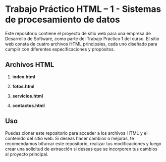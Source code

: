 # Trabajo Práctico HTML – 1 - Sistemas de procesamiento de datos

Este repositorio contiene el proyecto de sitio web para una empresa de Desarrollo de Software, como parte del Trabajo Práctico 1 del curso. El sitio web consta de cuatro archivos HTML principales, cada uno diseñado para cumplir con diferentes especificaciones y propósitos.

## Archivos HTML

1. **index.html**

2. **fotos.html**

3. **servicios.html**

4. **contactos.html**

## Uso

Puedes clonar este repositorio para acceder a los archivos HTML y el contenido del sitio web. Si deseas hacer cambios o mejoras, te recomendamos bifurcar este repositorio, realizar tus modificaciones y luego crear una solicitud de extracción si deseas que se incorporen tus cambios al proyecto principal.
